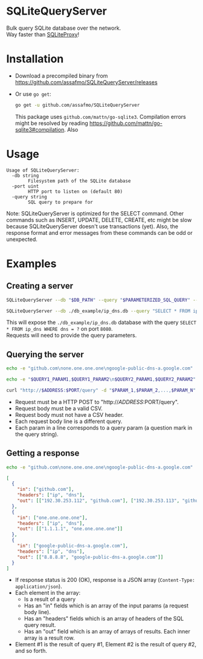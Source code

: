 # SQLiteQueryServer

Bulk query SQLite database over the network.  
Way faster than [SQLiteProxy](https://github.com/assafmo/SQLiteProxy)!

# Installation

- Download a precompiled binary from https://github.com/assafmo/SQLiteQueryServer/releases
- Or use `go get`:

  ```bash
  go get -u github.com/assafmo/SQLiteQueryServer
  ```

  This package uses `github.com/mattn/go-sqlite3`. Compilation errors might be resolved by reading https://github.com/mattn/go-sqlite3#compilation. Also

# Usage

```
Usage of SQLiteQueryServer:
  -db string
        Filesystem path of the SQLite database
  -port uint
        HTTP port to listen on (default 80)
  -query string
        SQL query to prepare for
```

Note: SQLiteQueryServer is optimized for the SELECT command. Other commands such as INSERT, UPDATE, DELETE, CREATE, etc might be slow because SQLiteQueryServer doesn't use transactions (yet). Also, the response format and error messages from these commands can be odd or unexpected.

# Examples

## Creating a server

```bash
SQLiteQueryServer --db "$DB_PATH" --query "$PARAMETERIZED_SQL_QUERY" --port "$PORT"
```

```bash
SQLiteQueryServer --db ./db_example/ip_dns.db --query "SELECT * FROM ip_dns WHERE dns = ?" --port 8080
```

This will expose the `./db_example/ip_dns.db` database with the query `SELECT * FROM ip_dns WHERE dns = ?` on port `8080`.  
Requests will need to provide the query parameters.

## Querying the server

```bash
echo -e "github.com\none.one.one.one\ngoogle-public-dns-a.google.com" | curl "http://localhost:8080/query" --data-binary @-
```

```bash
echo -e "$QUERY1_PARAM1,$QUERY1_PARAM2\n$QUERY2_PARAM1,$QUERY2_PARAM2" | curl "http://$ADDRESS:$PORT/query" --data-binary @-
```

```bash
curl "http://$ADDRESS:$PORT/query" -d "$PARAM_1,$PARAM_2,...,$PARAM_N"
```

- Request must be a HTTP POST to "http://$ADDRESS:$PORT/query".
- Request body must be a valid CSV.
- Request body must not have a CSV header.
- Each request body line is a different query.
- Each param in a line corresponds to a query param (a question mark in the query string).

## Getting a response

```bash
echo -e "github.com\none.one.one.one\ngoogle-public-dns-a.google.com" | curl "http://localhost:8080/query" --data-binary @-
```

```json
[
  {
    "in": ["github.com"],
    "headers": ["ip", "dns"],
    "out": [["192.30.253.112", "github.com"], ["192.30.253.113", "github.com"]]
  },
  {
    "in": ["one.one.one.one"],
    "headers": ["ip", "dns"],
    "out": [["1.1.1.1", "one.one.one.one"]]
  },
  {
    "in": ["google-public-dns-a.google.com"],
    "headers": ["ip", "dns"],
    "out": [["8.8.8.8", "google-public-dns-a.google.com"]]
  }
]
```

- If response status is 200 (OK), response is a JSON array (`Content-Type: application/json`).
- Each element in the array:
  - Is a result of a query
  - Has an "in" fields which is an array of the input params (a request body line).
  - Has an "headers" fields which is an array of headers of the SQL query result.
  - Has an "out" field which is an array of arrays of results. Each inner array is a result row.
- Element #1 is the result of query #1, Element #2 is the result of query #2, and so forth.
